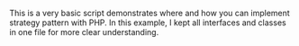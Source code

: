 This is a very basic script demonstrates where and how you can implement strategy pattern with PHP.
In this example, I kept all interfaces and classes in one file for more clear understanding.
